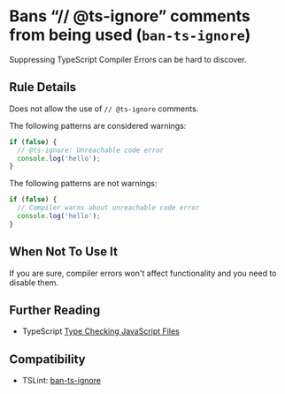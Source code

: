 # Bans “// @ts-ignore” comments from being used (`ban-ts-ignore`)

Suppressing TypeScript Compiler Errors can be hard to discover.

## Rule Details

Does not allow the use of `// @ts-ignore` comments.

The following patterns are considered warnings:

```ts
if (false) {
  // @ts-ignore: Unreachable code error
  console.log('hello');
}
```

The following patterns are not warnings:

```ts
if (false) {
  // Compiler warns about unreachable code error
  console.log('hello');
}
```

## When Not To Use It

If you are sure, compiler errors won't affect functionality and you need to disable them.

## Further Reading

- TypeScript [Type Checking JavaScript Files](https://www.typescriptlang.org/docs/handbook/type-checking-javascript-files.html)

## Compatibility

- TSLint: [ban-ts-ignore](https://palantir.github.io/tslint/rules/ban-ts-ignore/)
